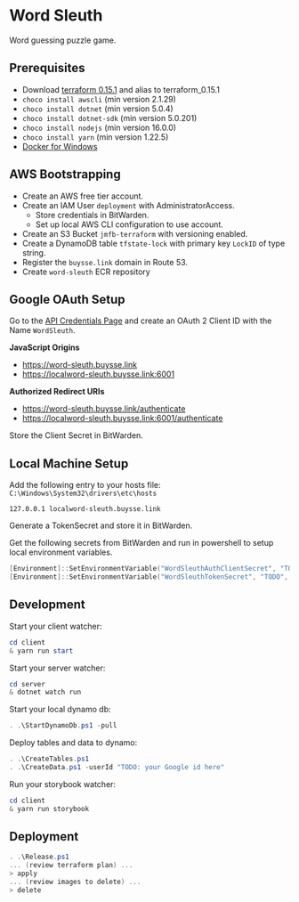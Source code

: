 # Word Sleuth

Word guessing puzzle game.

## Prerequisites

* Download [terraform 0.15.1](https://releases.hashicorp.com/terraform/0.15.1/terraform_0.15.1_windows_amd64.zip) and alias to terraform_0.15.1
* `choco install awscli` (min version 2.1.29)
* `choco install dotnet` (min version 5.0.4)
* `choco install dotnet-sdk` (min version 5.0.201)
* `choco install nodejs` (min version 16.0.0)
* `choco install yarn` (min version 1.22.5)
* [Docker for Windows](https://docs.docker.com/docker-for-windows/install/)

## AWS Bootstrapping

* Create an AWS free tier account.
* Create an IAM User `deployment` with AdministratorAccess.
	* Store credentials in BitWarden.
	* Set up local AWS CLI configuration to use account.
* Create an S3 Bucket `jmfb-terraform` with versioning enabled.
* Create a DynamoDB table `tfstate-lock` with primary key `LockID` of type string.
* Register the `buysse.link` domain in Route 53.
* Create `word-sleuth` ECR repository

## Google OAuth Setup

Go to the [API Credentials Page](https://console.cloud.google.com/apis/credentials) and create an OAuth 2 Client ID
with the Name `WordSleuth`.

**JavaScript Origins**
* https://word-sleuth.buysse.link
* https://localword-sleuth.buysse.link:6001

**Authorized Redirect URIs**
* https://word-sleuth.buysse.link/authenticate
* https://localword-sleuth.buysse.link:6001/authenticate

Store the Client Secret in BitWarden.

## Local Machine Setup

Add the following entry to your hosts file: `C:\Windows\System32\drivers\etc\hosts`
```
127.0.0.1 localword-sleuth.buysse.link
```

Generate a TokenSecret and store it in BitWarden.

Get the following secrets from BitWarden and run in powershell to setup local environment variables.
```PowerShell
[Environment]::SetEnvironmentVariable("WordSleuthAuthClientSecret", "TODO", [EnvironmentVariableTarget]::Machine)
[Environment]::SetEnvironmentVariable("WordSleuthTokenSecret", "TODO", [EnvironmentVariableTarget]::Machine)
```

## Development

Start your client watcher:
```PowerShell
cd client
& yarn run start
```

Start your server watcher:
```PowerShell
cd server
& dotnet watch run
```

Start your local dynamo db:
```PowerShell
. .\StartDynamoDb.ps1 -pull
```

Deploy tables and data to dynamo:
```PowerShell
. .\CreateTables.ps1
. .\CreateData.ps1 -userId "TODO: your Google id here"
```

Run your storybook watcher:
```PowerShell
cd client
& yarn run storybook
```

## Deployment

```PowerShell
. .\Release.ps1
... (review terraform plan) ...
> apply
... (review images to delete) ...
> delete
```

